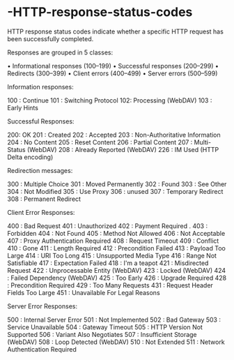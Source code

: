 # -HTTP-response-status-codes
HTTP response status codes indicate whether a specific HTTP request has been successfully completed. 


Responses are grouped in 5 classes:

• Informational responses (100–199)
• Successful responses (200–299)
• Redirects (300–399)
• Client errors (400–499)
• Server errors (500–599)

Information responses:

100 : Continue
101 : Switching Protocol
102: Processing (WebDAV)
103 : Early Hints

Successful Responses:
 
200: OK 
201 : Created
202 : Accepted
203 : Non-Authoritative Information
204 : No Content
205 : Reset Content
206 : Partial Content
207 : Multi-Status (WebDAV)
208 : Already Reported (WebDAV)
226 : IM Used (HTTP Delta encoding)

Redirection messages:

300 : Multiple Choice
301 : Moved Permanently
302 : Found
303 : See Other
304 : Not Modified
305 : Use Proxy 
306 : unused
307 : Temporary Redirect
308 : Permanent Redirect

 Client Error Responses:
 
 400 : Bad Request
401 : Unauthorized
402 : Payment Required .
403 : Forbidden
404 : Not Found
405 : Method Not Allowed
406 : Not Acceptable
407 : Proxy Authentication Required
408 : Request Timeout
409 : Conflict
410 : Gone
411 : Length Required
412 : Precondition Failed
413 : Payload Too Large
414 : URI Too Long
415 : Unsupported Media Type
416 : Range Not Satisfiable
417 : Expectation Failed
418 : I'm a teapot
421 : Misdirected Request
422 : Unprocessable Entity (WebDAV)
423 : Locked (WebDAV)
424 : Failed Dependency (WebDAV)
425 : Too Early 
426 : Upgrade Required
428 : Precondition Required
429 : Too Many Requests
431 : Request Header Fields Too Large
451 : Unavailable For Legal Reasons

Server Error Responses:

500 : Internal Server Error
501 : Not Implemented
502 : Bad Gateway
503 : Service Unavailable
504 : Gateway Timeout
505 : HTTP Version Not Supported
506 : Variant Also Negotiates
507 : Insufficient Storage (WebDAV)
508 : Loop Detected (WebDAV)
510 : Not Extended
511 : Network Authentication Required
